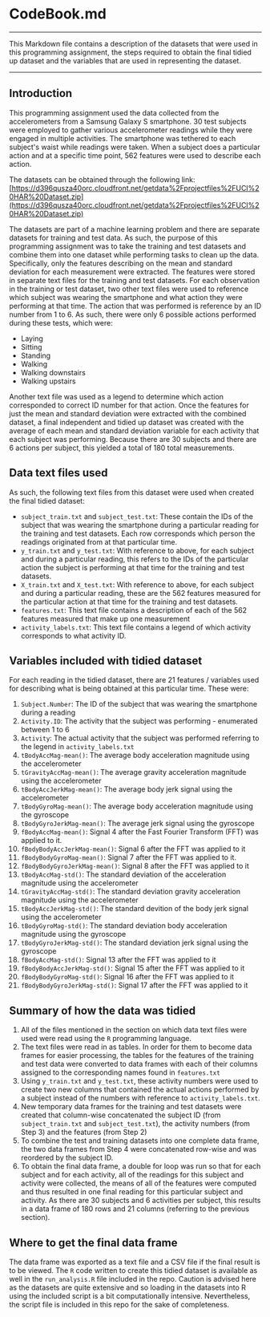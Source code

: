 # CodeBook.md
---

This Markdown file contains a description of the datasets that were used in this programming assignment, the steps required to obtain the final tidied up dataset and the variables that are used in representing the dataset.

---

## Introduction

This programming assignment used the data collected from the accelerometers from a Samsung Galaxy S smartphone.  30 test subjects were employed to gather various accelerometer readings while they were engaged in multiple activities.  The smartphone was tethered to each subject's waist while readings were taken.  When a subject does a particular action and at a specific time point, 562 features were used to describe each action.

The datasets can be obtained through the following link: [https://d396qusza40orc.cloudfront.net/getdata%2Fprojectfiles%2FUCI%20HAR%20Dataset.zip](https://d396qusza40orc.cloudfront.net/getdata%2Fprojectfiles%2FUCI%20HAR%20Dataset.zip)

The datasets are part of a machine learning problem and there are separate datasets for training and test data.  As such, the purpose of this programming assignment was to take the training and test datasets and combine them into one dataset while performing tasks to clean up the data.  Specifically, only the features describing on the mean and standard deviation for each measurement were extracted.  The features were stored in separate text files for the training and test datasets.  For each observation in the training or test dataset, two other text files were used to reference which subject was wearing the smartphone and what action they were performing at that time.  The action that was performed is reference by an ID number from 1 to 6.  As such, there were only 6 possible actions performed during these tests, which were:

* Laying
* Sitting
* Standing
* Walking
* Walking downstairs
* Walking upstairs

Another text file was used as a legend to determine which action corresponded to correct ID number for that action.  Once the features for just the mean and standard deviation were extracted with the combined dataset, a final independent and tidied up dataset was created with the average of each mean and standard deviation variable for each activity that each subject was performing.  Because there are 30 subjects and there are 6 actions per subject, this yielded a total of 180 total measurements.

## Data text files used

As such, the following text files from this dataset were used when created the final tidied dataset:

* `subject_train.txt` and `subject_test.txt`: These contain the IDs of the subject that was wearing the smartphone during a particular reading for the training and test datasets.  Each row corresponds which person the readings originated from at that particular time.
* `y_train.txt` and `y_test.txt`: With reference to above, for each subject and during a particular reading, this refers to the IDs of the particular action the subject is performing at that time for the training and test datasets.
* `X_train.txt` and `X_test.txt`: With reference to above, for each subject and during a particular reading, these are the 562 features measured for the particular action at that time for the training and test datasets.
* `features.txt`: This text file contains a description of each of the 562 features measured that make up one measurement
* `activity_labels.txt`: This text file contains a legend of which activity corresponds to what activity ID.

## Variables included with tidied dataset

For each reading in the tidied dataset, there are 21 features / variables used for describing what is being obtained at this particular time.  These were:

1. `Subject.Number`: The ID of the subject that was wearing the smartphone during a reading
2. `Activity.ID`: The activity that the subject was performing - enumerated between 1 to 6
3. `Activity`: The actual activity that the subject was performed referring to the legend in `activity_labels.txt`
4. `tBodyAccMag-mean()`: The average body acceleration magnitude using the accelerometer
5. `tGravityAccMag-mean()`: The average gravity acceleration magnitude using the accelerometer
6. `tBodyAccJerkMag-mean()`: The average body jerk signal using the accelerometer
7. `tBodyGyroMag-mean()`: The average body acceleration magnitude using the gyroscope
8. `tBodyGyroJerkMag-mean()`: The average jerk signal using the gyroscope
9. `fBodyAccMag-mean()`: Signal 4 after the Fast Fourier Transform (FFT) was applied to it.
10. `fBodyBodyAccJerkMag-mean()`: Signal 6 after the FFT was applied to it
11. `fBodyBodyGyroMag-mean()`: Signal 7 after the FFT was applied to it.
12. `fBodyBodyGyroJerkMag-mean()`: Signal 8 after the FFT was applied to it
13. `tBodyAccMag-std()`: The standard deviation of the acceleration magnitude using the accelerometer
14. `tGravityAccMag-std()`: The standard deviation gravity acceleration magnitude using the accelerometer
15. `tBodyAccJerkMag-std()`: The standard devition of the body jerk signal using the accelerometer
16. `tBodyGyroMag-std()`: The standard deviation body acceleration magnitude using the gyroscope
17. `tBodyGyroJerkMag-std()`: The standard deviation jerk signal using the gyroscope
18. `fBodyAccMag-std()`: Signal 13 after the FFT was applied to it
19. `fBodyBodyAccJerkMag-std()`: Signal 15 after the FFT was applied to it
20. `fBodyBodyGyroMag-std()`: Signal 16 after the FFT was applied to it
21. `fBodyBodyGyroJerkMag-std()`: Signal 17 after the FFT was applied to it

## Summary of how the data was tidied

1. All of the files mentioned in the section on which data text files were used were read using the `R` programming language.
2. The text files were read in as tables.  In order for them to become data frames for easier processing, the tables for the features of the training and test data were converted to data frames with each of their columns assigned to the corresponding names found in `features.txt`
3. Using `y_train.txt` and `y_test.txt`, these activity numbers were used to create two new columns that contained the actual actions performed by a subject instead of the numbers with reference to `activity_labels.txt`. 
4. New temporary data frames for the training and test datasets were created that column-wise concatenated the subject ID (from `subject_train.txt` and `subject_test.txt`), the activity numbers (from Step 3) and the features (from Step 2)
5. To combine the test and training datasets into one complete data frame, the two data frames from Step 4 were concatenated row-wise and was reordered by the subject ID.
6. To obtain the final data frame, a double for loop was run so that for each subject and for each activity, all of the readings for this subject and activity were collected, the means of all of the features were computed and thus resulted in one final reading for this particular subject and activity.  As there are 30 subjects and 6 activities per subject, this results in a data frame of 180 rows and 21 columns (referring to the previous section).

## Where to get the final data frame

The data frame was exported as a text file and a CSV file if the final result is to be viewed.  The `R` code written to create this tidied dataset is available as well in the `run_analysis.R` file included in the repo.  Caution is advised here as the datasets are quite extensive and so loading in the datasets into R using the included script is a bit computationally intensive.  Nevertheless, the script file is included in this repo for the sake of completeness.
